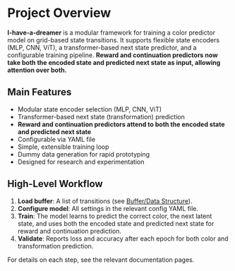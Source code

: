 # Project Overview

**I-have-a-dreamer** is a modular framework for training a color predictor model on grid-based state transitions. It supports flexible state encoders (MLP, CNN, ViT), a transformer-based next state predictor, and a configurable training pipeline. **Reward and continuation predictors now take both the encoded state and predicted next state as input, allowing attention over both.**

## Main Features
- Modular state encoder selection (MLP, CNN, ViT)
- Transformer-based next state (transformation) prediction
- **Reward and continuation predictors attend to both the encoded state and predicted next state**
- Configurable via YAML file
- Simple, extensible training loop
- Dummy data generation for rapid prototyping
- Designed for research and experimentation

## High-Level Workflow
1. **Load buffer**: A list of transitions (see [Buffer/Data Structure](./buffer.md)).
2. **Configure model**: All settings in the relevant config YAML file.
3. **Train**: The model learns to predict the correct color, the next latent state, and uses both the encoded state and predicted next state for reward and continuation prediction.
4. **Validate**: Reports loss and accuracy after each epoch for both color and transformation prediction.

For details on each step, see the relevant documentation pages. 